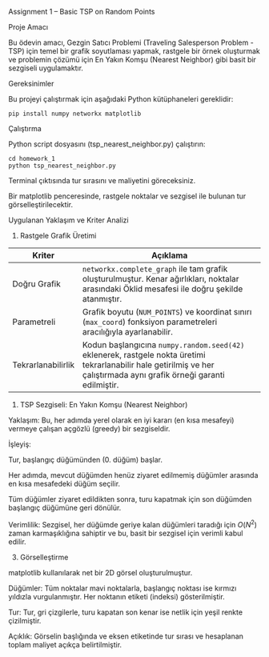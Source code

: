 Assignment 1 – Basic TSP on Random Points

Proje Amacı

Bu ödevin amacı, Gezgin Satıcı Problemi (Traveling Salesperson Problem - TSP) için temel bir grafik soyutlaması yapmak, rastgele bir örnek oluşturmak ve problemin çözümü için En Yakın Komşu (Nearest Neighbor) gibi basit bir sezgiseli uygulamaktır.

Gereksinimler

Bu projeyi çalıştırmak için aşağıdaki Python kütüphaneleri gereklidir:
```
pip install numpy networkx matplotlib
```

Çalıştırma

Python script dosyasını (tsp_nearest_neighbor.py) çalıştırın:
```
cd homework_1
python tsp_nearest_neighbor.py
```

Terminal çıktısında tur sırasını ve maliyetini göreceksiniz.

Bir matplotlib penceresinde, rastgele noktalar ve sezgisel ile bulunan tur görselleştirilecektir.

Uygulanan Yaklaşım ve Kriter Analizi

1. Rastgele Grafik Üretimi

| Kriter            | Açıklama            |
|-------------------|----------------------------------------------------------------------------------------------------------------------------------------------------------------------------------------------------------------------------|
| Doğru Grafik      | `networkx.complete_graph` ile tam grafik oluşturulmuştur. Kenar ağırlıkları, noktalar arasındaki Öklid mesafesi ile doğru şekilde atanmıştır.                                       |
| Parametreli       | Grafik boyutu (`NUM_POINTS`) ve koordinat sınırı (`max_coord`) fonksiyon parametreleri aracılığıyla ayarlanabilir.                                                                  |
| Tekrarlanabilirlik| Kodun başlangıcına `numpy.random.seed(42)` eklenerek, rastgele nokta üretimi tekrarlanabilir hale getirilmiş ve her çalıştırmada aynı grafik örneği garanti edilmiştir.              |

1. TSP Sezgiseli: En Yakın Komşu (Nearest Neighbor)

Yaklaşım: Bu, her adımda yerel olarak en iyi kararı (en kısa mesafeyi) vermeye çalışan açgözlü (greedy) bir sezgiseldir.

İşleyiş:

Tur, başlangıç düğümünden (0. düğüm) başlar.

Her adımda, mevcut düğümden henüz ziyaret edilmemiş düğümler arasında en kısa mesafedeki düğüm seçilir.

Tüm düğümler ziyaret edildikten sonra, turu kapatmak için son düğümden başlangıç düğümüne geri dönülür.

Verimlilik: Sezgisel, her düğümde geriye kalan düğümleri taradığı için $O(N^2)$ zaman karmaşıklığına sahiptir ve bu, basit bir sezgisel için verimli kabul edilir.

3. Görselleştirme

matplotlib kullanılarak net bir 2D görsel oluşturulmuştur.

Düğümler: Tüm noktalar mavi noktalarla, başlangıç noktası ise kırmızı yıldızla vurgulanmıştır. Her noktanın etiketi (indeksi) gösterilmiştir.

Tur: Tur, gri çizgilerle, turu kapatan son kenar ise netlik için yeşil renkte çizilmiştir.

Açıklık: Görselin başlığında ve eksen etiketinde tur sırası ve hesaplanan toplam maliyet açıkça belirtilmiştir.